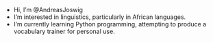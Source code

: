 - Hi, I’m @AndreasJoswig
- I’m interested in linguistics, particularly in African languages.
- I’m currently learning Python programming, attempting to produce a vocabulary trainer for personal use.


<!---
AndreasJoswig/AndreasJoswig is a ✨ special ✨ repository because its `README.md` (this file) appears on your GitHub profile.
You can click the Preview link to take a look at your changes.
--->
